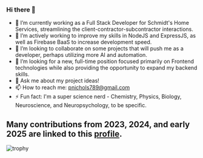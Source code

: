 ### Hi there 👋

- 🔭 I’m currently working as a Full Stack Developer for Schmidt's Home Services, streamlining the client-contractor-subcontractor interactions.
- 🌱 I’m actively working to improve my skills in NodeJS and ExpressJS, as well as Firebase BaaS to increase development speed.
- 👯 I’m looking to collaborate on some projects that will push me as a developer, perhaps utilizing more AI and automation.
- 🤔 I’m looking for a new, full-time position focused primarily on Frontend technologies while also providing the opportunity to expand my backend skills.
- 💬 Ask me about my project ideas!
- 📫 How to reach me: pnichols789@gmail.com
- ⚡ Fun fact: I'm a super science nerd - Chemistry, Physics, Biology, Neuroscience, and Neuropsychology, to be specific.

## Many contributions from 2023, 2024, and early 2025 are linked to this [profile](https://github.com/Penny-Nichols).

![trophy](https://github-profile-trophy.vercel.app/?username=PennyNichols&theme=onelight)
